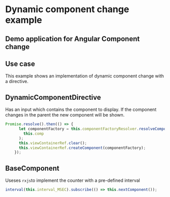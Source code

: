 # Dynamic component change example #

## Demo application for Angular Component change ##

## Use case ##

This example shows an implementation of dynamic component change with a directive.

## DynamicComponentDirective ##

Has an input which contains the component to display.
If the component changes in the parent the new component will be shown.

```javascript
Promise.resolve().then(() => {
      let componentFactory = this.componentFactoryResolver.resolveComponentFactory(
        this.comp
      );
      this.viewContainerRef.clear();
      this.viewContainerRef.createComponent(componentFactory);
    });
```

## BaseComponent ##

Useses `rxjs`to implement the counter with a pre-defined interval

```javascript
interval(this.interval_MSEC).subscribe(() => this.nextComponent());
```
